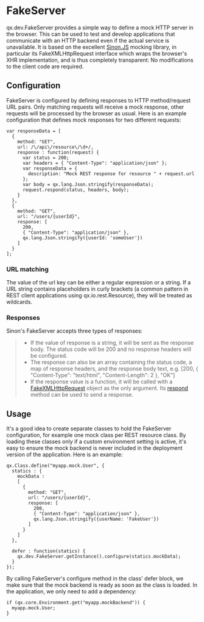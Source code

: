 FakeServer
==========

qx.dev.FakeServer provides a simple way to define a mock HTTP server in the browser. This can be used to test and develop applications that communicate with an HTTP backend even if the actual service is unavailable. It is based on the excellent [Sinon.JS](http://sinonjs.org/) mocking library, in particular its FakeXMLHttpRequest interface which wraps the browser's XHR implementation, and is thus completely transparent: No modifications to the client code are required.

Configuration
-------------

FakeServer is configured by defining responses to HTTP method/request URL pairs. Only matching requests will receive a mock response, other requests will be processed by the browser as usual. Here is an example configuration that defines mock responses for two different requests:

    var responseData = [
      {
        method: "GET",
        url: /\/api\/resource\/\d+/,
        response : function(request) {
          var status = 200;
          var headers = { "Content-Type": "application/json" };
          var responseData = {
            description: "Mock REST response for resource " + request.url
          };
          var body = qx.lang.Json.stringify(responseData);
          request.respond(status, headers, body);
        }
      },
      {
        method: "GET",
        url: "/users/{userId}",
        response: [
          200,
          { "Content-Type": "application/json" },
          qx.lang.Json.stringify({userId: 'someUser'})
        ]
      }
    ];

### URL matching

The value of the url key can be either a regular expression or a string. If a URL string contains placeholders in curly brackets (a common pattern in REST client applications using qx.io.rest.Resource), they will be treated as wildcards.

### Responses

Sinon's FakeServer accepts three types of responses:

> -   If the value of response is a string, it will be sent as the response body. The status code will be 200 and no response headers will be configured.
> -   The response can also be an array containing the status code, a map of response headers, and the response body text, e.g. [200, { "Content-Type":
>     "text/html", "Content-Length": 2 }, "OK"]
> -   If the response value is a function, it will be called with a [FakeXMLHttpRequest](http://sinonjs.org/docs/#FakeXMLHttpRequest) object as the only argument. Its [respond](http://sinonjs.org/docs/#respond) method can be used to send a response.

Usage
-----

It's a good idea to create separate classes to hold the FakeServer configuration, for example one mock class per REST resource class. By loading these classes only if a custom environment setting is active, it's easy to ensure the mock backend is never included in the deployment version of the application. Here is an example:

    qx.Class.define("myapp.mock.User", {
      statics : {
        mockData :
        [
          {
            method: "GET",
            url: "/users/{userId}",
            response: [
              200,
              { "Content-Type": "application/json" },
              qx.lang.Json.stringify({userName: 'FakeUser'})
            ]
          }
        ]
      },

      defer : function(statics) {
        qx.dev.FakeServer.getInstance().configure(statics.mockData);
      }
    });

By calling FakeServer's configure method in the class' defer block, we make sure that the mock backend is ready as soon as the class is loaded. In the application, we only need to add a dependency:

    if (qx.core.Environment.get("myapp.mockBackend")) {
      myapp.mock.User;
    }
